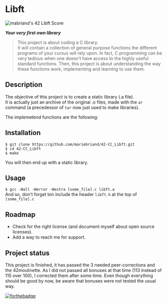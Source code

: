 # Libft #

![mabriand's 42 Libft Score](https://badge42.vercel.app/api/v2/cl3y8m48b020709mm5fyc36fq/project/1619062)

***Your very first own library***

> This project is about coding a C library.  
It will contain a collection of general purpose functions the different programs of your cursus will
rely upon.
> In fact, C programming can be very tedious when one doesn’t have access to the highly useful
standard functions. Then, this project is about understanding the way these functions work,
implementing and learning to use them.

## Description ##

The objective of this project is to create a static library (.a file).  
It is actually just an archive of the original .o files, made with the `ar` command (a precedessor
of `tar` now just used to make libraries).

The implemetend functions are the following:

<!-- ## Visuals ## -->

## Installation ##

`$ git clone https://github.com/mariebriand/42-CC_Libft.git` </br>
`$ cd 42-CC_Libft` </br>
`$ make` </br>

You will then end up with a static library.

## Usage ##

`$ gcc -Wall -Werror -Wextra [some_file].c libft.a` </br>
And so, don't forget ton include the header `libft.h` at the top of `[some_file].c`

<!-- ## Support ## -->

## Roadmap ##

* Check for the right license (and document myself about open source licenses).
* Add a way to reach me for support.

<!-- ## Contributing ## -->

<!-- ## Authors and acknowledgement ## -->

<!-- ## License ## -->

## Project status ##

This project is finished, it has passed the 3 needed peer-corrections and the 42moulinette.
As I did not passed all bonuses at that time (113 instead of 115 over 100), I corrected them after
some time.
Even though everything should be good by now, be aware that bonuses were not tested the usual way.

[![forthebadge](https://forthebadge.com/images/badges/made-with-c.svg)](https://forthebadge.com)
